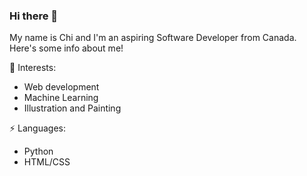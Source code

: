 ### Hi there 👋

My name is Chi and I'm an aspiring Software Developer from Canada. Here's some info about me!



🌱 Interests:
- Web development
- Machine Learning
- Illustration and Painting 
    
⚡ Languages:
- Python
- HTML/CSS
  

  
<!--
**qimcis/qimcis** is a ✨ _special_ ✨ repository because its `README.md` (this file) appears on your GitHub profile.

Here are some ideas to get you started:

- 🔭 I’m currently working on ...
- 🌱 I’m currently learning ...
- 👯 I’m looking to collaborate on ...
- 🤔 I’m looking for help with ...
- 💬 Ask me about ...
- 📫 How to reach me: ...
- 😄 Pronouns: ...
- ⚡ Fun fact: ...
-->
